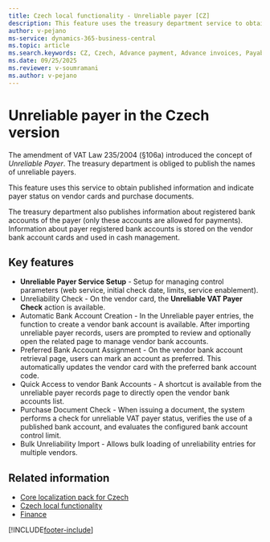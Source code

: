 ```yaml
---
title: Czech local functionality - Unreliable payer [CZ]
description: This feature uses the treasury department service to obtain published information and indicate the payer status on vendor cards and purchase documents.
author: v-pejano
ms-service: dynamics-365-business-central
ms.topic: article
ms.search.keywords: CZ, Czech, Advance payment, Advance invoices, Payables, Finance,  Cash, Cash Desk
ms.date: 09/25/2025
ms.reviewer: v-soumramani
ms.author: v-pejano
---
```


# Unreliable payer in the Czech version

The amendment of VAT Law 235/2004 (§106a) introduced the concept of *Unreliable Payer*. The treasury department is obliged to publish the names of unreliable payers.

This feature uses this service to obtain published information and indicate payer status on vendor cards and purchase documents.

The treasury department also publishes information about registered bank accounts of the payer (only these accounts are allowed for payments). Information about payer registered bank accounts is stored on the vendor bank account cards and used in cash management.

## Key features

- **Unreliable Payer Service Setup** - Setup for managing control parameters (web service, initial check date, limits, service enablement).
- Unreliability Check - On the vendor card, the **Unreliable VAT Payer Check** action is available.
- Automatic Bank Account Creation - In the Unreliable payer entries, the function to create a vendor bank account is available. After importing unreliable payer records, users are prompted to review and optionally open the related page to manage vendor bank accounts.
- Preferred Bank Account Assignment - On the vendor bank account retrieval page, users can mark an account as preferred. This automatically updates the vendor card with the preferred bank account code.
- Quick Access to vendor Bank Accounts - A shortcut is available from the unreliable payer records page to directly open the vendor bank accounts list.
- Purchase Document Check - When issuing a document, the system performs a check for unreliable VAT payer status, verifies the use of a published bank account, and evaluates the configured bank account control limit.
- Bulk Unreliability Import - Allows bulk loading of unreliability entries for multiple vendors.

## Related information

- [Core localization pack for Czech](ui-extensions-core-localization-pack-cz.md)  
- [Czech local functionality](czech-local-functionality.md)  
- [Finance](../../finance.md)  

[!INCLUDE[footer-include](../../includes/footer-banner.md)]
